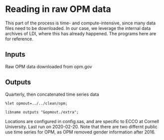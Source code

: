 # Reading in raw OPM data

This part of the process is time- and compute-intensive, since many data files need to be downloaded. In our case, we leverage the internal data archives of LDI, where this has already happened. The programs here are for reference.

## Inputs

Raw OPM data downloaded from opm.gov

## Outputs

Quarterly, then concatenated time series data

```
%let opmout=../../clean/opm;

libname outputs "&opmout./extra";
```

Locations are configured in config.sas, and are specific to ECCO at Cornell University. Last run on 2020-02-20. Note that there are two differnt public use time series for OPM, as OPM removed gender information after 2016.

